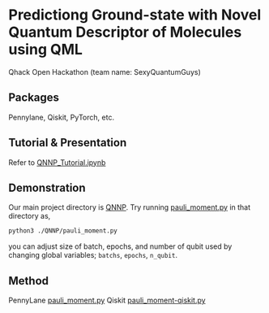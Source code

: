 # Predictiong Ground-state with Novel Quantum Descriptor of Molecules using QML
Qhack Open Hackathon (team name: SexyQuantumGuys)

## Packages
Pennylane, Qiskit, PyTorch, etc.

## Tutorial & Presentation
Refer to [QNNP_Tutorial.ipynb](QNNP/QNNP_Tutorial.ipynb)

## Demonstration
Our main project directory is [QNNP](QNNP).
Try running [pauli_moment.py](QNNP/pauli_moment.py) in that directory as,
```bash
python3 ./QNNP/pauli_moment.py
```
you can adjust size of batch, epochs, and number of qubit used by changing global variables;
`batchs`, `epochs`, `n_qubit`.


## Method
PennyLane [pauli_moment.py](QNNP/pauli_moment.py)
Qiskit    [pauli_moment-qiskit.py](QNNP/pauli_moment-qiskit.py)
